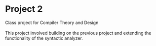 # Project 2
Class project for Compiler Theory and Design
<br><br>
This project involved building on the previous project and extending the functionality of the syntactic analyzer.